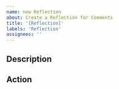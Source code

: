 ```yaml
---
name: new Reflection
about: Create a Reflection for Comments
title: '[Reflection]'
labels: 'Reflection'
assignees: ''
---
```


## Description



## Action


